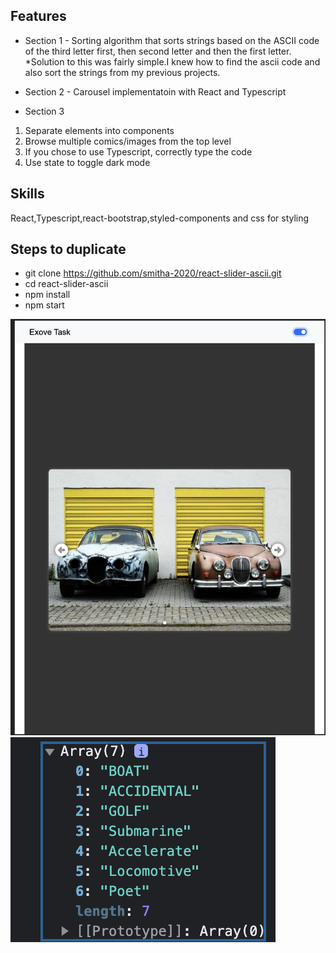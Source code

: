 ## Features
- Section 1 - Sorting algorithm that sorts strings based on the ASCII code of the third letter first, then second letter and then the first letter.
  *Solution to this was fairly simple.I knew how to find the ascii code and also sort the strings from my previous projects.
  
- Section 2 - Carousel implementatoin with React and Typescript
  
- Section 3
1. Separate elements into components
2. Browse multiple comics/images from the top level
3. If you chose to use Typescript, correctly type the code
4.  Use state to toggle dark mode

## Skills
React,Typescript,react-bootstrap,styled-components and css for styling


## Steps to duplicate
- git clone https://github.com/smitha-2020/react-slider-ascii.git
- cd react-slider-ascii
- npm install
- npm start

![alt text](https://github.com/smitha-2020/react-slider-ascii/blob/main/exoveTask.png)
![alt text](https://github.com/smitha-2020/react-slider-ascii/blob/main/exovetask2.png)


